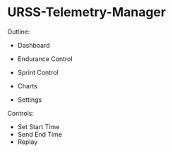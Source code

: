 # URSS-Telemetry-Manager


Outline:
- Dashboard

- Endurance Control
- Sprint Control
- Charts
- Settings


Controls:
- Set Start Time
- Send End Time
- Replay
